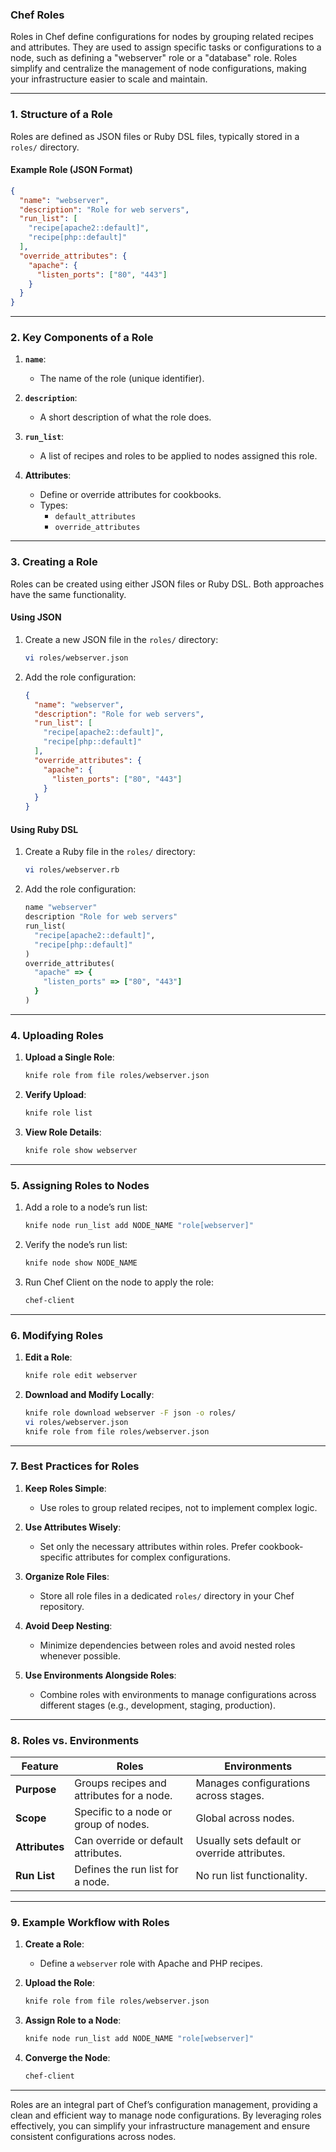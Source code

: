 ### **Chef Roles**

Roles in Chef define configurations for nodes by grouping related recipes and attributes. They are used to assign specific tasks or configurations to a node, such as defining a "webserver" role or a "database" role. Roles simplify and centralize the management of node configurations, making your infrastructure easier to scale and maintain.

---

### **1. Structure of a Role**

Roles are defined as JSON files or Ruby DSL files, typically stored in a `roles/` directory.

#### Example Role (JSON Format)
```json
{
  "name": "webserver",
  "description": "Role for web servers",
  "run_list": [
    "recipe[apache2::default]",
    "recipe[php::default]"
  ],
  "override_attributes": {
    "apache": {
      "listen_ports": ["80", "443"]
    }
  }
}
```

---

### **2. Key Components of a Role**

1. **`name`**:
   - The name of the role (unique identifier).

2. **`description`**:
   - A short description of what the role does.

3. **`run_list`**:
   - A list of recipes and roles to be applied to nodes assigned this role.

4. **Attributes**:
   - Define or override attributes for cookbooks.
   - Types:
     - `default_attributes`
     - `override_attributes`

---

### **3. Creating a Role**

Roles can be created using either JSON files or Ruby DSL. Both approaches have the same functionality.

#### **Using JSON**
1. Create a new JSON file in the `roles/` directory:
   ```bash
   vi roles/webserver.json
   ```

2. Add the role configuration:
   ```json
   {
     "name": "webserver",
     "description": "Role for web servers",
     "run_list": [
       "recipe[apache2::default]",
       "recipe[php::default]"
     ],
     "override_attributes": {
       "apache": {
         "listen_ports": ["80", "443"]
       }
     }
   }
   ```

#### **Using Ruby DSL**
1. Create a Ruby file in the `roles/` directory:
   ```bash
   vi roles/webserver.rb
   ```

2. Add the role configuration:
   ```ruby
   name "webserver"
   description "Role for web servers"
   run_list(
     "recipe[apache2::default]",
     "recipe[php::default]"
   )
   override_attributes(
     "apache" => {
       "listen_ports" => ["80", "443"]
     }
   )
   ```

---

### **4. Uploading Roles**

1. **Upload a Single Role**:
   ```bash
   knife role from file roles/webserver.json
   ```

2. **Verify Upload**:
   ```bash
   knife role list
   ```

3. **View Role Details**:
   ```bash
   knife role show webserver
   ```

---

### **5. Assigning Roles to Nodes**

1. Add a role to a node’s run list:
   ```bash
   knife node run_list add NODE_NAME "role[webserver]"
   ```

2. Verify the node’s run list:
   ```bash
   knife node show NODE_NAME
   ```

3. Run Chef Client on the node to apply the role:
   ```bash
   chef-client
   ```

---

### **6. Modifying Roles**

1. **Edit a Role**:
   ```bash
   knife role edit webserver
   ```

2. **Download and Modify Locally**:
   ```bash
   knife role download webserver -F json -o roles/
   vi roles/webserver.json
   knife role from file roles/webserver.json
   ```

---

### **7. Best Practices for Roles**

1. **Keep Roles Simple**:
   - Use roles to group related recipes, not to implement complex logic.

2. **Use Attributes Wisely**:
   - Set only the necessary attributes within roles. Prefer cookbook-specific attributes for complex configurations.

3. **Organize Role Files**:
   - Store all role files in a dedicated `roles/` directory in your Chef repository.

4. **Avoid Deep Nesting**:
   - Minimize dependencies between roles and avoid nested roles whenever possible.

5. **Use Environments Alongside Roles**:
   - Combine roles with environments to manage configurations across different stages (e.g., development, staging, production).

---

### **8. Roles vs. Environments**

| **Feature**       | **Roles**                                    | **Environments**                             |
|--------------------|----------------------------------------------|----------------------------------------------|
| **Purpose**        | Groups recipes and attributes for a node.   | Manages configurations across stages.        |
| **Scope**          | Specific to a node or group of nodes.       | Global across nodes.                         |
| **Attributes**     | Can override or default attributes.         | Usually sets default or override attributes. |
| **Run List**       | Defines the run list for a node.            | No run list functionality.                   |

---

### **9. Example Workflow with Roles**

1. **Create a Role**:
   - Define a `webserver` role with Apache and PHP recipes.

2. **Upload the Role**:
   ```bash
   knife role from file roles/webserver.json
   ```

3. **Assign Role to a Node**:
   ```bash
   knife node run_list add NODE_NAME "role[webserver]"
   ```

4. **Converge the Node**:
   ```bash
   chef-client
   ```

---

Roles are an integral part of Chef’s configuration management, providing a clean and efficient way to manage node configurations. By leveraging roles effectively, you can simplify your infrastructure management and ensure consistent configurations across nodes.
